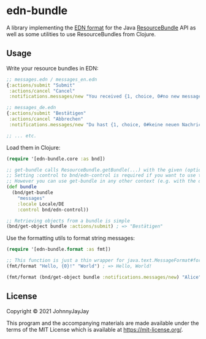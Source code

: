 # edn-bundle

A library implementing the [EDN format](https://github.com/edn-format/edn) for the Java [ResourceBundle](https://docs.oracle.com/en/java/javase/11/docs/api/java.base/java/util/ResourceBundle.html) API as well as some utilities to use ResourceBundles from Clojure. 

## Usage

Write your resource bundles in EDN:

``` clojure
;; messages.edn / messages_en.edn
{:actions/submit "Submit"
 :actions/cancel "Cancel"
 :notifications.messages/new "You received {1, choice, 0#no new messages|1#one new message|1<#{1, number, integer} new messages} from {0}."}

;; messages_de.edn
{:actions/submit "Bestätigen"
 :actions/cancel "Abbrechen"
 :notifications.messages/new "Du hast {1, choice, 0#keine neuen Nachrichten|1#eine neue Nachricht|1<#{1, number, integer} neue Nachrichten} von {0} erhalten."}

;; ... etc.
```

Load them in Clojure:

``` clojure
(require '[edn-bundle.core :as bnd])

;; get-bundle calls ResourceBundle.getBundle(...) with the given (optional) parameters.
;; Setting :control to bnd/edn-control is required if you want to use the EDN format. 
;; However you can use get-bundle in any other context (e.g. with the default control and properties files) as well.
(def bundle
  (bnd/get-bundle
    "messages"
    :locale Locale/DE
    :control bnd/edn-control))

;; Retrieving objects from a bundle is simple
(bnd/get-object bundle :actions/submit) ; => "Bestätigen"
```

Use the formatting utils to format string messages:

``` clojure
(require '[edn-bundle.format :as fmt])

;; This function is just a thin wrapper for java.text.MessageFormat#format.
(fmt/format "Hello, {0}!" "World") ; => Hello, World!

(fmt/format (bnd/get-object bundle :notifications.messages/new) "Alice" 1) ; => Du hast eine neue Nachricht von Alice erhalten.
```

## License

Copyright © 2021 JohnnyJayJay

This program and the accompanying materials are made available under the
terms of the MIT License which is available at 
https://mit-license.org/.
